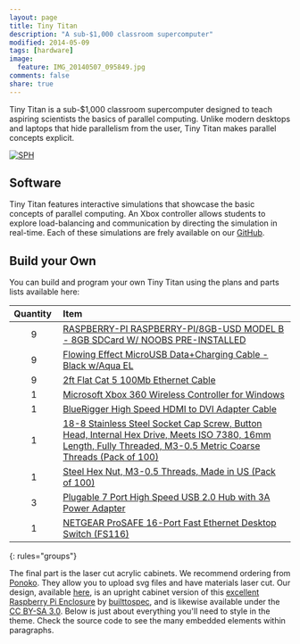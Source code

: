 ```yaml
---
layout: page
title: Tiny Titan
description: "A sub-$1,000 classroom supercomputer"
modified: 2014-05-09
tags: [hardware]
image:
  feature: IMG_20140507_095849.jpg
comments: false
share: true
---
```


Tiny Titan is a sub-$1,000 classroom supercomputer designed to teach aspiring scientists the basics of parallel computing. Unlike modern desktops and laptops that hide parallelism from the user, Tiny Titan makes parallel concepts explicit.

[![SPH](http://tinytitan.github.io/images/four_cabinet_sph.jpg)](http://tinytitan.github.io/images/four_cabinet_sph.jpg)

## Software

Tiny Titan features interactive simulations that showcase the basic concepts of parallel computing. An Xbox controller allows students to explore load-balancing and communication by directing the simulation in real-time. Each of these simulations are frely available on our [GitHub](https://github.com/tinytitan). 

## Build your Own

You can build and program your own Tiny Titan using the plans and parts lists available here:

| Quantity&nbsp; | Item                                                                                                                                                                                                                 |
| :--------:     | :--------                                                                                                                                                                                                            |
| 9              | [RASPBERRY-PI  RASPBERRY-PI/8GB-USD  MODEL B - 8GB SDCard W/ NOOBS PRE-INSTALLED](http://www.newark.com/raspberry-pi/raspberry-pi-8gb-usd/model-b-8gb-sdcard-w-noobs-pre/dp/04X5042)                                 |
| 9              | [Flowing Effect MicroUSB Data+Charging Cable - Black w/Aqua EL](http://www.adafruit.com/products/1233)                                                                                                               |
| 9              | [2ft Flat Cat 5 100Mb Ethernet Cable](http://www.newegg.com/Product/Product.aspx?Item=N82E16812422526)                                                                                                               |
| 1              | [Microsoft Xbox 360 Wireless Controller for Windows](http://www.amazon.com/Microsoft-Xbox-Wireless-Controller-Windows/dp/B004QRKWKQ/)                                                                       |
| 1              | [BlueRigger High Speed HDMI to DVI Adapter Cable](http://www.amazon.com/BlueRigger-High-Speed-Adapter-Cable/dp/B005LJQO9G/)                                                                                          |
| 1              | [18-8 Stainless Steel Socket Cap Screw, Button Head, Internal Hex Drive, Meets ISO 7380, 16mm Length, Fully Threaded, M3-0.5 Metric Coarse Threads (Pack of 100)](http://www.amazon.com/gp/product/B005E00BN2/) |
| 1              | [Steel Hex Nut, M3-0.5 Threads, Made in US (Pack of 100)](http://www.amazon.com/gp/product/B000NBIH92/)                                                                                                              |
| 3              | [Plugable 7 Port High Speed USB 2.0 Hub with 3A Power Adapter](http://www.amazon.com/gp/product/B003Z4G3I6/)                                                                                                         |
| 1              | [NETGEAR ProSAFE 16-Port Fast Ethernet Desktop Switch (FS116)](http://www.amazon.com/NETGEAR-ProSAFE-16-Port-Ethernet-Desktop/dp/B000063UZW/)                                                                       |
{: rules="groups"}

The final part is the laser cut acrylic cabinets. We recommend ordering from [Ponoko](http://www.ponoko.com). They allow you to upload svg files and have materials laser cut. Our design, available [here](https://raw.github.com/olcf/tinytitan/master/images/tinytitan_p3_inkscape_fixed.svg), is an upright cabinet version of this [excellent Raspberry Pi Enclosure](http://www.thingiverse.com/thing:25100) by [builttospec](http://www.thingiverse.com/builttospec), and is likewise available under the [CC BY-SA 3.0](http://creativecommons.org/licenses/by-sa/3.0).
Below is just about everything you'll need to style in the theme. Check the source code to see the many embedded elements within paragraphs.

